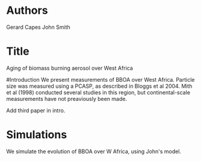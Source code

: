 # Authors
Gerard Capes
John Smith

# Title
Aging of biomass burning aerosol over
West Africa

#Introduction
We present measurements of BBOA over West Africa.
Particle size was measured using a PCASP,
as described in Bloggs et al 2004.
Mith et al (1998) conducted several studies
in this region, but continental-scale
measurements have not preaviously been made.

Add third paper in intro.

# Simulations
We simulate the evolution of BBOA over W Africa,
using John's model.
